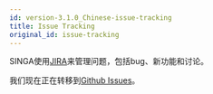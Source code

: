 ```yaml
---
id: version-3.1.0_Chinese-issue-tracking
title: Issue Tracking
original_id: issue-tracking
---
```


<!--- Licensed to the Apache Software Foundation (ASF) under one or more contributor license agreements.  See the NOTICE file distributed with this work for additional information regarding copyright ownership.  The ASF licenses this file to you under the Apache License, Version 2.0 (the "License"); you may not use this file except in compliance with the License.  You may obtain a copy of the License at http://www.apache.org/licenses/LICENSE-2.0 Unless required by applicable law or agreed to in writing, software distributed under the License is distributed on an "AS IS" BASIS, WITHOUT WARRANTIES OR CONDITIONS OF ANY KIND, either express or implied.  See the License for the specific language governing permissions and limitations under the License.  -->

SINGA使用[JIRA](https://issues.apache.org/jira/browse/singa)来管理问题，包括bug、新功能和讨论。

我们现在正在转移到[Github Issues](https://github.com/apache/singa/issues)。
